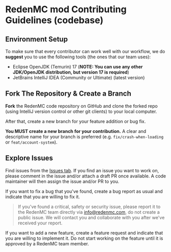 # RedenMC mod Contributing Guidelines (codebase)

## Environment Setup

To make sure that every contributor can work well with our workflow, we do **suggest** you to use the following tools (the ones that our team uses):

- Eclipse OpenJDK (Temurin) 17 (**NOTE: You can use any other JDK/OpenJDK distribution, but version 17 is required**)
- JetBrains IntelliJ IDEA (Community or Ultimate) (latest version)

## Fork The Repository & **Create a Branch**

**Fork** the RedenMC code repository on GitHub and clone the forked repo (using IntelliJ version control or other git clients) to your local computer.

After that, create a new branch for your feature addition or bug fix.

**You MUST create a new branch for your contribution.** A clear and descriptive name for your branch is preferred (e.g. `fix/crash-when-loading` or `feat/account-system`).

## Explore Issues

Find issues from the [Issues tab](https://github.com/zly2006/reden-is-what-we-made/issues). If you find an issue you want to work on, please comment in the issue and/or attach a draft PR once available. A code maintainer will then assign the issue and/or PR to you.

If you want to fix a bug that you've found, create a bug report as usual and indicate that you are willing to fix it.

> If you've found a critical, safety or security issue, please report it to the RedenMC team directly via <info@redenmc.com>, do not create a public issue.
> We will contact you and collaborate with you after we've received your report.

If you want to add a new feature, create a feature request and indicate that you are willing to implement it. Do not start working on the feature until it is approved by a RedenMC team member.

